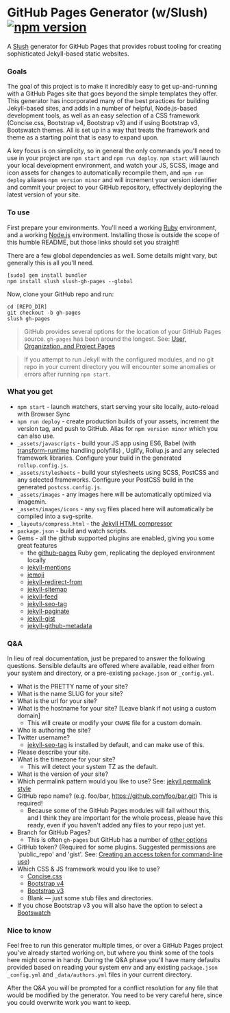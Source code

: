 # GitHub Pages Generator (w/Slush) [![npm version](https://badge.fury.io/js/slush-gh-pages.svg)](https://badge.fury.io/js/slush-gh-pages)

A [Slush](http://slushjs.github.io) generator for GitHub Pages that provides robust tooling for creating sophisticated Jekyll-based static websites.

### Goals

The goal of this project is to make it incredibly easy to get up-and-running with a GitHub Pages site that goes beyond the simple templates they offer. This generator has incorporated many of the best practices for building Jekyll-based sites, and adds in a number of helpful, Node.js-based development tools, as well as an easy selection of a CSS framework (Concise.css, Bootstrap v4, Bootstrap v3) and if using Bootstrap v3, Bootswatch themes. All is set up in a way that treats the framework and theme as a starting point that is easy to expand upon.

A key focus is on simplicity, so in general the only commands you'll need to use in your project are `npm start` and `npm run deploy`. `npm start` will launch your local development environment, and watch your JS, SCSS, image and icon assets for changes to automatically recompile them, and `npm run deploy` aliases `npm version minor` and will increment your version identifier and commit your project to your GitHub repository, effectively deploying the latest version of your site.

### To use

First prepare your environments. You'll need a working [Ruby](https://github.com/github/pages-gem#1-ruby) environment, and a working [Node.js](https://gist.github.com/mshick/306171bf69cf6d901d1332f49b5c4e2d) environment. Installing those is outside the scope of this humble README, but those links should set you straight!

There are a few global dependencies as well. Some details might vary, but generally this is all you'll need.

```
[sudo] gem install bundler
npm install slush slush-gh-pages --global
```

Now, clone your GitHub repo and run:

```
cd [REPO_DIR]
git checkout -b gh-pages
slush gh-pages
```

> GitHub provides several options for the location of your GitHub Pages source. `gh-pages` has been around the longest. See: [User, Organization, and Project Pages](https://git.io/v6hek)  

> If you attempt to run Jekyll with the configured modules, and no git repo in your current directory you will encounter some anomalies or errors after running `npm start`.

### What you get

* `npm start` - launch watchers, start serving your site locally, auto-reload with Browser Sync
* `npm run deploy` - create production builds of your assets, increment the version tag, and push to GitHub. Alias for `npm version minor` which you can also use.
* `_assets/javascripts` - build your JS app using ES6, Babel (with [transform-runtime](https://babeljs.io/docs/plugins/transform-runtime/) handling polyfills) , Uglify, Rollup.js and any selected framework libraries. Configure your build in the generated `rollup.config.js`.
* `_assets/stylesheets` - build your stylesheets using SCSS, PostCSS and any selected frameworks. Configure your PostCSS build in the generated `postcss.config.js`.
* `_assets/images` - any images here will be automatically optimized via imagemin.
* `_assets/images/icons` - any `svg` files placed here will automatically be compiled into a svg-sprite.
* `_layouts/compress.html` - the [Jekyll HTML compressor](http://jch.penibelst.de)
* `package.json` - build and watch scripts.
* Gems - all the github supported plugins are enabled, giving you some great features
  * the [github-pages](https://github.com/github/pages-gem) Ruby gem, replicating the deployed environment locally
  * [jekyll-mentions](https://github.com/jekyll/jekyll-mentions)
  * [jemoji](https://github.com/jekyll/jemoji)
  * [jekyll-redirect-from](https://github.com/jekyll/jekyll-redirect-from)
  * [jekyll-sitemap](https://github.com/jekyll/jekyll-sitemap)
  * [jekyll-feed](https://github.com/jekyll/jekyll-feed)
  * [jekyll-seo-tag](https://github.com/jekyll/jekyll-seo-tag)
  * [jekyll-paginate](https://jekyllrb.com/docs/pagination/)
  * [jekyll-gist](https://github.com/jekyll/jekyll-gist)
  * [jekyll-github-metadata](https://help.github.com/articles/repository-metadata-on-github-pages/)

### Q&A

In lieu of real documentation, just be prepared to answer the following questions. Sensible defaults are offered where available, read either from your system and directory, or a pre-existing `package.json` or  `_config.yml`.

* What is the PRETTY name of your site?
* What is the name SLUG for your site?
* What is the url for your site?
* What is the hostname for your site? [Leave blank if not using a custom domain]  
  - This will create or modify your `CNAME` file for a custom domain.
* Who is authoring the site?
* Twitter username?
  - [jekyll-seo-tag](https://github.com/jekyll/jekyll-seo-tag) is installed by default, and can make use of this.
* Please describe your site.
* What is the timezone for your site?
  - This will detect your system TZ as the default.
* What is the version of your site?
* Which permalink pattern would you like to use? See: [jekyll permalink style](https://jekyllrb.com/docs/permalinks/#built-in-permalink-styles)
* GitHub repo name? (e.g. foo/bar, https://github.com/foo/bar.git) This is required!
  - Because some of the GitHub Pages modules will fail without this, and I think they are important for the whole process, please have this ready, even if you haven't added any files to your repo just yet.
* Branch for GitHub Pages?
  - This is often `gh-pages` but GitHub has a number of [other options](https://git.io/v6hek)
* GitHub token? (Required for some plugins. Suggested permissions are 'public_repo' and 'gist'. See: [Creating an access token for command-line use](https://git.io/v61m7))
* Which CSS & JS framework would you like to use?  
  - [Concise.css](http://concisecss.com)
  - [Bootstrap v4](https://getbootstrap.com)
  - [Bootstrap v3](https://getbootstrap.com)
  - Blank — just some stub files and directories.
* If you chose Bootstrap v3 you will also have the option to select a [Bootswatch](https://bootswatch.com)

### Nice to know

Feel free to run this generator multiple times, or over a GitHub Pages project you've already started working on, but where you think some of the tools here might come in handy. During the Q&A phase you'll have many defaults provided based on reading your system env and any existing `package.json` `_config.yml` and `_data/authors.yml` files in your current directory.

After the Q&A you will be prompted for a conflict resolution for any file that would be modified by the generator. You need to be very careful here, since you could overwrite work you want to keep.
